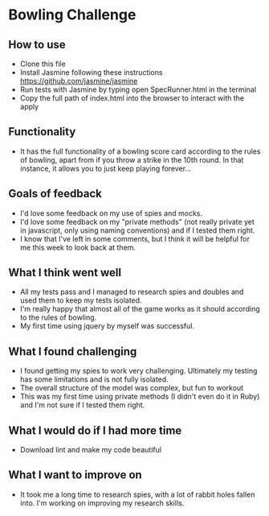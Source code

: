 
Bowling Challenge
=================

How to use
-----

* Clone this file
* Install Jasmine following these instructions https://github.com/jasmine/jasmine
* Run tests with Jasmine by typing open SpecRunner.html in the terminal
* Copy the full path of index.html into the browser to interact with the apply

Functionality 
-----
* It has the full functionality of a bowling score card according to the rules of bowling, apart from if you throw a strike in the 10th round. In that instance, it allows you to just keep playing forever...

Goals of feedback
-----
* I'd love some feedback on my use of spies and mocks.
* I'd love some feedback on my "private methods" (not really private yet in javascript, only using naming conventions) and if I tested them right.
* I know that I've left in some comments, but I think it will be helpful for me this week to look back at them.

What I think went well
-----

* All my tests pass and I managed to research spies and doubles and used them to keep my tests isolated.
* I'm really happy that almost all of the game works as it should according to the rules of bowling.
* My first time using jquery by myself was successful.


What I found challenging
------

* I found getting my spies to work very challenging. Ultimately my testing has some limitations and is not fully isolated.
* The overall structure of the model was complex, but fun to workout
* This was my first time using private methods (I didn't even do it in Ruby) and I'm not sure if I tested them right.

What I would do if I had more time
------
* Download lint and make my code beautiful


What I want to improve on
-----
* It took me a long time to research spies, with a lot of rabbit holes fallen into. I'm working on improving my research skills.
